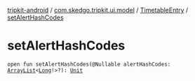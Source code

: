 [tripkit-android](../../index.md) / [com.skedgo.tripkit.ui.model](../index.md) / [TimetableEntry](index.md) / [setAlertHashCodes](./set-alert-hash-codes.md)

# setAlertHashCodes

`open fun setAlertHashCodes(@Nullable alertHashCodes: `[`ArrayList`](https://docs.oracle.com/javase/7/docs/api/java/util/ArrayList.html)`<`[`Long`](https://kotlinlang.org/api/latest/jvm/stdlib/kotlin/-long/index.html)`!>?): `[`Unit`](https://kotlinlang.org/api/latest/jvm/stdlib/kotlin/-unit/index.html)